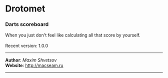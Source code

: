 # Drotomet
### Darts scoreboard
When you just don't feel like calculating all that score by yourself.<br />
<br />
Recent version: 1.0.0
***
**Author**: *Maxim Shvetsov*<br />
**Website**: <http://macseam.ru>
***